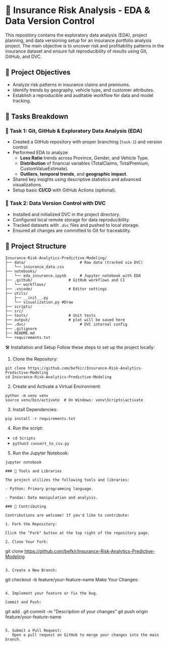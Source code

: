 # 🚗 Insurance Risk Analysis - EDA & Data Version Control

This repository contains the exploratory data analysis (EDA), project planning, and data versioning setup for an insurance portfolio analysis project. The main objective is to uncover risk and profitability patterns in the insurance dataset and ensure full reproducibility of results using Git, GitHub, and DVC.

## 📌 Project Objectives

- Analyze risk patterns in insurance claims and premiums.
- Identify trends by geography, vehicle type, and customer attributes.
- Establish a reproducible and auditable workflow for data and model tracking.

## 🧠 Tasks Breakdown

### 🔹 Task 1: Git, GitHub & Exploratory Data Analysis (EDA)

- Created a GitHub repository with proper branching (`task-1`) and version control.
- Performed EDA to analyze:
  - **Loss Ratio** trends across Province, Gender, and Vehicle Type.
  - **Distribution** of financial variables (TotalClaims, TotalPremium, CustomValueEstimate).
  - **Outliers**, **temporal trends**, and **geographic impact**.
- Shared key insights using descriptive statistics and advanced visualizations.
- Setup basic **CI/CD** with GitHub Actions (optional).

### 🔹 Task 2: Data Version Control with DVC

- Installed and initialized DVC in the project directory.
- Configured local remote storage for data reproducibility.
- Tracked datasets with `.dvc` files and pushed to local storage.
- Ensured all changes are committed to Git for traceability.

## 📁 Project Structure

```
Insurance-Risk-Analytics-Predictive-Modeling/
├── data/                        # Raw data (tracked via DVC)
│   └── insurance_data.csv
├── notebooks/
│   └── eda_insurance.ipynb      # Jupyter notebook with EDA
├── .github/                # GitHub workflows and CI
│   └── workflows/
├── .vscode/                # Editor settings
├── utils/
│   ├── __init__.py
│   └── visualization.py #Draw
├── scripts/
├── src/
├── tests/                  # Unit tests
├── output/                 # plot will be saved here
├── .dvc/                        # DVC internal config
├── .gitignore
├── README.md
└── requirements.txt
```

🛠️ Installation and Setup
Follow these steps to set up the project locally:

1. Clone the Repository:

```
git clone https://github.com/befkir/Insurance-Risk-Analytics-Predictive-Modeling
cd Insurance-Risk-Analytics-Predictive-Modeling
```

2. Create and Activate a Virtual Environment:

```
python -m venv venv
source venv/bin/activate  # On Windows: venv\Scripts\activate
```

3. Install Dependencies:

```
pip install -r requirements.txt
```

4. Run the script:

- `cd Scripts`
- `python3 convert_to_csv.py`

5. Run the Jupyter Notebook:

```
jupyter notebook

### 🧰 Tools and Libraries

The project utilizes the following tools and libraries:

- Python: Primary programming language.

- Pandas: Data manipulation and analysis.

### 🤝 Contributing

Contributions are welcome! If you'd like to contribute:

1. Fork the Repository:

Click the "Fork" button at the top right of the repository page.

2. Clone Your Fork:

```

git clone https://github.com/befkir/Insurance-Risk-Analytics-Predictive-Modeling

```

3. Create a New Branch:

```

git checkout -b feature/your-feature-name
Make Your Changes:

```

4. Implement your feature or fix the bug.

Commit and Push:

```

git add .
git commit -m "Description of your changes"
git push origin feature/your-feature-name

```

5. Submit a Pull Request:
   Open a pull request on GitHub to merge your changes into the main branch.
```
